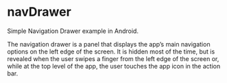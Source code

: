 # navDrawer
Simple Navigation Drawer example in Android.

The navigation drawer is a panel that displays the app’s main navigation options on the left edge of the screen.
It is hidden most of the time, but is revealed when the user swipes a finger from the left edge of the screen or, while at the top level of the app, the user touches the app icon in the action bar.
